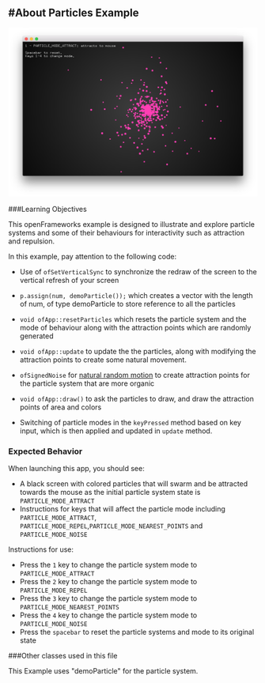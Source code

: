 #About Particles Example
--
![Screenshot of Example](particlesExample.png)

###Learning Objectives

This openFrameworks example is designed to illustrate and explore particle systems and some of their behaviours for interactivity such as attraction and repulsion. 

In this example, pay attention to the following code: 

* Use of ```ofSetVerticalSync``` to synchronize the redraw of the screen to the vertical refresh of your screen 
* ```p.assign(num, demoParticle());``` which creates a vector with the length of num, of type demoParticle to store reference to all the particles

* ```void ofApp::resetParticles``` which resets the particle system and the mode of behaviour along with the attraction points which are randomly generated 
* ```void ofApp::update``` to update the the particles, along with modifying the attraction points to create some natural movement. 
* ```ofSignedNoise``` for [natural random motion](https://github.com/openframeworks/openFrameworks/issues/1133) to create attraction points for the particle system that are more organic
* ```void ofApp::draw()``` to ask the particles to draw, and draw the attraction points of area and colors 
* Switching of particle modes in the ```keyPressed``` method based on key input, which is then applied and updated in ```update``` method.

### Expected Behavior

When launching this app, you should see:

* A black screen with colored particles that will swarm and be attracted towards the mouse as the initial particle system state is ```PARTICLE_MODE_ATTRACT```
* Instructions for keys that will affect the particle mode including ```PARTICLE_MODE_ATTRACT```, ```PARTICLE_MODE_REPEL```,```PARTICLE_MODE_NEAREST_POINTS``` and ```PARTICLE_MODE_NOISE```

Instructions for use:

* Press the ```1``` key to change the particle system mode to ```PARTICLE_MODE_ATTRACT```
* Press the ```2``` key to change the particle system mode to ```PARTICLE_MODE_REPEL```
* Press the ```3``` key to change the particle system mode to ```PARTICLE_MODE_NEAREST_POINTS```
* Press the ```4``` key to change the particle system mode to ```PARTICLE_MODE_NOISE```
* Press the ```spacebar``` to reset the particle systems and mode to its original state

###Other classes used in this file

This Example uses "demoParticle" for the particle system. 


